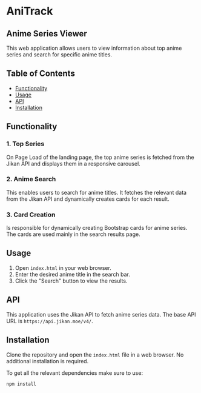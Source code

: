 # AniTrack

## Anime Series Viewer

This web application allows users to view information about top anime series and search for specific anime titles.

## Table of Contents

- [Functionality](#functionality)
- [Usage](#usage)
- [API](#api)
- [Installation](#installation)

## Functionality

### 1. Top Series

On Page Load of the landing page, the top anime series is fetched from the Jikan API and displays them in a responsive carousel.

### 2. Anime Search

This enables users to search for anime titles. It fetches the relevant data from the Jikan API and dynamically creates cards for each result.

### 3. Card Creation

Is responsible for dynamically creating Bootstrap cards for anime series. The cards are used mainly in the search results page.

## Usage

1. Open `index.html` in your web browser.
2. Enter the desired anime title in the search bar.
3. Click the "Search" button to view the results.

## API

This application uses the Jikan API to fetch anime series data. The base API URL is `https://api.jikan.moe/v4/`.

## Installation

Clone the repository and open the `index.html` file in a web browser. No additional installation is required.

To get all the relevant dependencies make sure to use:

    npm install 
